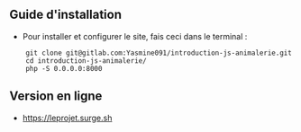## Guide d'installation
* Pour installer et configurer le site, fais ceci dans le terminal :
```
    git clone git@gitlab.com:Yasmine091/introduction-js-animalerie.git
    cd introduction-js-animalerie/
    php -S 0.0.0.0:8000
```

## Version en ligne
* https://leprojet.surge.sh

